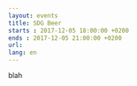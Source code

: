 ```yaml
---
layout: events
title: SDG Beer
starts : 2017-12-05 18:00:00 +0200
ends : 2017-12-05 21:00:00 +0200
url: 
lang: en
---
```




blah
